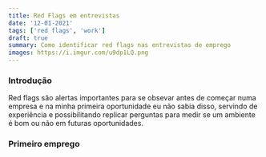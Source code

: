 ```yaml
---
title: Red Flags em entrevistas
date: '12-01-2021'
tags: ['red flags', 'work']
draft: true
summary: Como identificar red flags nas entrevistas de emprego
images: https://i.imgur.com/u9dp1LQ.png
---
```


### Introdução

Red flags são alertas importantes para se obsevar antes de começar numa empresa e na minha primeira oportunidade eu não sabia disso, servindo de experiência e possibilitando replicar perguntas para medir se um ambiente é bom ou não em futuras oportunidades.

### Primeiro emprego
